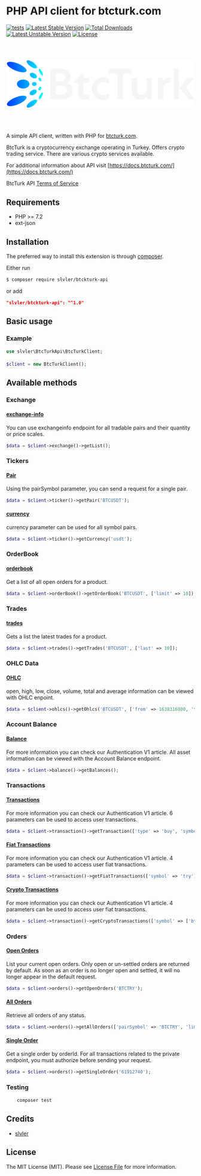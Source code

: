 # PHP API client for btcturk.com

[![tests](https://github.com/slvler/btcturk-api/actions/workflows/tests.yml/badge.svg)](https://github.com/slvler/btcturk-api/actions/workflows/tests.yml)
[![Latest Stable Version](http://poser.pugx.org/slvler/btcturk-api/v)](https://packagist.org/packages/slvler/btcturk-api)
[![Total Downloads](http://poser.pugx.org/slvler/btcturk-api/downloads)](https://packagist.org/packages/slvler/btcturk-api) 
[![Latest Unstable Version](http://poser.pugx.org/slvler/btcturk-api/v/unstable)](https://packagist.org/packages/slvler/btcturk-api) 
[![License](http://poser.pugx.org/slvler/btcturk-api/license)](https://packagist.org/packages/slvler/btcturk-api) 

<br>
<br>

![image info](./art/btcturk-logo.png)

<br>
<br>

A simple API client, written with PHP for [btcturk.com](https://btckturk.com).

BtcTurk is a cryptocurrency exchange operating in Turkey. Offers crypto trading service. There are various crypto services available.

For additional information about API visit [https://docs.btcturk.com/](https://docs.btcturk.com/)

BtcTurk API [Terms of Service](https://pro.btcturk.com/en/legal-information/terms-of-use)

## Requirements

* PHP >= 7.2
* ext-json


## Installation

The preferred way to install this extension is through [composer](http://getcomposer.org/download/).

Either run

```bash
$ composer require slvler/btckturk-api
```
or add

```json
"slvler/btckturk-api": "^1.0"
```


## Basic usage


### Example
```php
use slvler\BtcTurkApi\BtcTurkClient;

$client = new BtcTurkClient();
```

## Available methods

### Exchange

#### [exchange-info](https://docs.btcturk.com/public-endpoints/exchange-info)

You can use exchangeinfo endpoint for all tradable pairs and their quantity or price scales.

```php
$data = $client->exchange()->getList();
```


### Tickers

#### [Pair](https://docs.btcturk.com/public-endpoints/ticker#pair)

Using the pairSymbol parameter, you can send a request for a single pair.

```php
$data = $client->ticker()->getPair('BTCUSDT');
```

#### [currency](https://docs.btcturk.com/public-endpoints/ticker#currency)

currency parameter can be used for all symbol pairs.

```php
$data = $client->ticker()->getCurrency('usdt');
```

### OrderBook

#### [orderbook](https://docs.btcturk.com/public-endpoints/orderbook)

Get a list of all open orders for a product.

```php
$data = $client->orderBook()->getOrderBook('BTCUSDT', ['limit' => 10]);
```


### Trades

#### [trades](https://docs.btcturk.com/public-endpoints/trades)

Gets a list the latest trades for a product.

```php
$data = $client->trades()->getTrades('BTCUSDT', ['last' => 10]);
```


### OHLC Data

#### [OHLC](https://docs.btcturk.com/public-endpoints/ohcl-data#ohlc-data)

open, high, low, close, volume, total and average information can be viewed with OHLC enpoint.

```php
$data = $client->ohlcs()->getOhlcs('BTCUSDT', ['from' => 1638316800, 'to' => 1639526400]);
```

### Account Balance

#### [Balance](https://docs.btcturk.com/private-endpoints/account-balance)

For more information you can check our Authentication V1 article. All asset information can be viewed with the Account Balance endpoint.

```php
$data = $client->balance()->getBalances();
```


### Transactions

#### [Transactions](https://docs.btcturk.com/private-endpoints/user-transactions)

For more information you can check our Authentication V1 article. 6 parameters can be used to access user transactions.

```php
$data = $client->transaction()->getTransaction(['type' => 'buy', 'symbol' => 'btc', 'symbol' => 'usdt']);
```

#### [Fiat Transactions](https://docs.btcturk.com/private-endpoints/get-fiat-transactions)

For more information you can check our Authentication V1 article. 4 parameters can be used to access user fiat transactions.
```php
$data = $client->transaction()->getFiatTransactions(['symbol' => 'try']);
```

#### [Crypto Transactions](https://docs.btcturk.com/private-endpoints/get-crypto-transactions)

For more information you can check our Authentication V1 article. 4 parameters can be used to access user fiat transactions.
```php
$data = $client->transaction()->getCryptoTransactions(['symbol' => ['btc','etc']]);
```


### Orders

#### [Open Orders](https://docs.btcturk.com/private-endpoints/open-orders)

List your current open orders. Only open or un-settled orders are returned by default. As soon as an order is no longer open and settled, it will no longer appear in the default request.

```php
$data = $client->orders()->getOpenOrders('BTCTRY');
```


#### [All Orders](https://docs.btcturk.com/private-endpoints/all-orders)

Retrieve all orders of any status.

```php
$data = $client->orders()->getAllOrders(['pairSymbol' => 'BTCTRY', 'limit' => "1", 'page' => '10']);
```

#### [Single Order](https://docs.btcturk.com/private-endpoints/get-single-order)

Get a single order by orderId.  For all transactions related to the private endpoint, you must authorize before sending your request.

```php
$data = $client->orders()->getSingleOrder('61912740');
```


### Testing

```bash
    composer test
```

## Credits

-   [slvler](https://github.com/slvler)


## License

The MIT License (MIT). Please see [License File](https://github.com/slvler/btcturk-api/blob/main/LICENSE) for more information.


